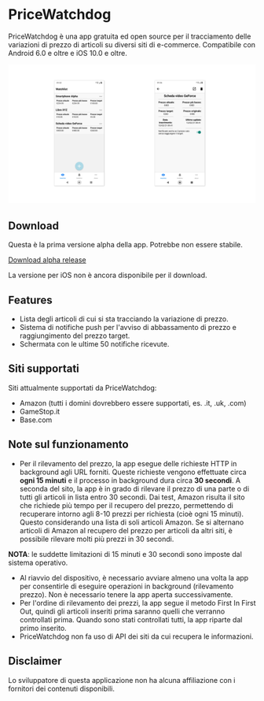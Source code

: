 # PriceWatchdog
PriceWatchdog è una app gratuita ed open source per il tracciamento delle variazioni di prezzo di articoli su diversi siti di e-commerce. Compatibile con Android 6.0 e oltre e iOS 10.0 e oltre.

![screenshot](./readme-imgs/screenshots.png)

## Download
Questa è la prima versione alpha della app. Potrebbe non essere stabile.

[Download alpha release](https://github.com/fuscoantonio/pricewatchdog/releases/tag/v0.1-alpha)

La versione per iOS non è ancora disponibile per il download.

## Features
* Lista degli articoli di cui si sta tracciando la variazione di prezzo.
* Sistema di notifiche push per l'avviso di abbassamento di prezzo e raggiungimento del prezzo target.
* Schermata con le ultime 50 notifiche ricevute.

## Siti supportati
Siti attualmente supportati da PriceWatchdog:
* Amazon (tutti i domini dovrebbero essere supportati, es. .it, .uk, .com)
* GameStop.it
* Base.com

## Note sul funzionamento
* Per il rilevamento del prezzo, la app esegue delle richieste HTTP in background agli URL forniti. Queste richieste vengono effettuate circa **ogni 15 minuti** e il processo in background dura circa **30 secondi**. A seconda del sito, la app è in grado di rilevare il prezzo di una parte o di tutti gli articoli in lista entro 30 secondi. Dai test, Amazon risulta il sito che richiede più tempo per il recupero del prezzo, permettendo di recuperare intorno agli 8-10 prezzi per richiesta (cioè ogni 15 minuti). Questo considerando una lista di soli articoli Amazon. Se si alternano articoli di Amazon al recupero del prezzo per articoli da altri siti, è possibile rilevare molti più prezzi in 30 secondi.

**NOTA**: le suddette limitazioni di 15 minuti e 30 secondi sono imposte dal sistema operativo.

* Al riavvio del dispositivo, è necessario avviare almeno una volta la app per consentirle di eseguire operazioni in background (rilevamento prezzo). Non è necessario tenere la app aperta successivamente.
* Per l'ordine di rilevamento dei prezzi, la app segue il metodo First In First Out, quindi gli articoli inseriti prima saranno quelli che verranno controllati prima. Quando sono stati controllati tutti, la app riparte dal primo inserito.
* PriceWatchdog non fa uso di API dei siti da cui recupera le informazioni.

## Disclaimer
Lo sviluppatore di questa applicazione non ha alcuna affiliazione con i fornitori dei contenuti disponibili.

